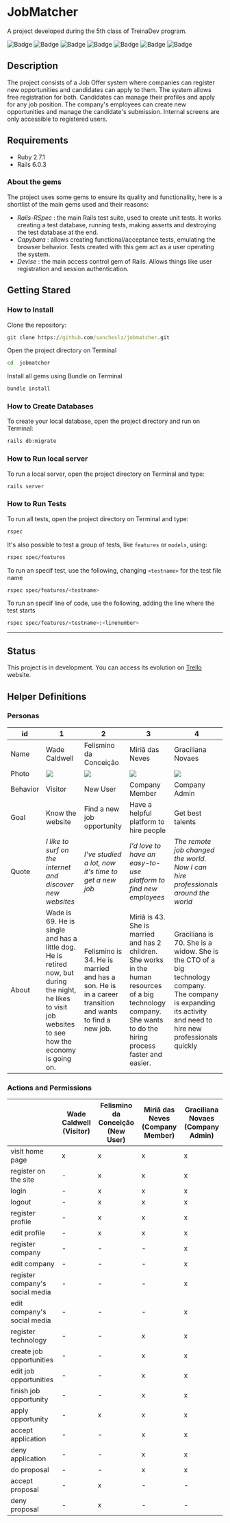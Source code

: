 # JobMatcher

A project developed during the 5th class of TreinaDev program.

![Badge](https://img.shields.io/static/v1?label=Ruby&message=2.7.1&color=CC342D&style=flat&logo=ruby)
![Badge](https://img.shields.io/static/v1?label=Rails&message=6.0.3&color=CC0000&style=flat&logo=rubyonrails)
![Badge](https://img.shields.io/static/v1?label=SQLite3&message=1.4&color=003B57&style=flat&logo=sqlite)
![Badge](https://img.shields.io/static/v1?label=Bootstrap&message=4.0.0&color=7952B3&style=flat&logo=bootstrap)
![Badge](https://img.shields.io/static/v1?label=RSpec&message=4.0.2&color=E9573F&style=flat&logo=rubygems)
![Badge](https://img.shields.io/static/v1?label=Capybara&message=3.35&color=E9573F&style=flat&logo=rubygems)
![Badge](https://img.shields.io/static/v1?label=Devise&message=4.7.3&color=E9573F&style=flat&logo=rubygems)

## Description

The project consists of a Job Offer system where companies can register new opportunities and candidates can apply to them. The system allows free registration for both. Candidates can manage their profiles and apply for any job position. The company's employees can create new opportunities and manage the candidate's submission. Internal screens are only accessible to registered users.

## Requirements

- Ruby 2.7.1
- Rails 6.0.3

### About the gems

The project uses some gems to ensure its quality and functionality, here is a shortlist of the main gems used and their reasons:

- *Rails-RSpec* : the main Rails test suite, used to create unit tests. It works creating a test database, running tests, making asserts and destroying the test database at the end.
- *Capybara* : allows creating functional/acceptance tests, emulating the browser behavior. Tests created with this gem act as a user operating the system. 
- *Devise* : the main access control gem of Rails. Allows things like user registration and session authentication.

## Getting Stared

### How to Install

Clone the repository:

```cmd
git clone https://github.com/sancheslz/jobmatcher.git
```

Open the project directory on Terminal

```bash
cd  jobmatcher
```

Install all gems using Bundle on Terminal

```bash
bundle install
```

### How to Create Databases

To create your local database, open the project directory and run on Terminal:

```bash
rails db:migrate
```

### How to Run local server

To run a local server, open the project directory on Terminal and type:

```bash
rails server
```

### How to Run Tests

To run all tests, open the project directory on Terminal and type:

```bash
rspec 
```

It's also possible to test a group of tests, like `features` or `models`, using:

```bash
rspec spec/features
```

To run an specif test, use the following, changing `<testname>` for the test file name

```bash
rspec spec/features/<testname>
```

To run an specif line of code, use the following, adding the line where the test starts

```bash
rspec spec/features/<testname>:<linenumber>
```

---

## Status

This project is in development. You can access its evolution on [Trello](https://trello.com/b/2wIVzkaE/jobmatcher) website.

## Helper Definitions

### Personas

 id | 1 | 2 | 3 | 4
 --- | --- | --- | --- | ---
Name | Wade Caldwell | Felismino da Conceição| Miriã das Neves| Graciliana Novaes
Photo | <img src="https://randomuser.me/api/portraits/med/men/87.jpg"> | <img src="https://randomuser.me/api/portraits/med/men/7.jpg"> | <img src="https://randomuser.me/api/portraits/med/women/50.jpg"> | <img src="https://randomuser.me/api/portraits/med/women/64.jpg"> 
Behavior | Visitor | New User | Company Member | Company Admin
Goal | Know the website | Find a new job opportunity | Have a helpful platform to hire people | Get best talents
Quote | _I like to surf on the internet and discover new websites_ | _I've studied a lot, now it's time to get a new job_ | _I'd love to have an easy-to-use platform to find new employees_ | _The remote job changed the world. Now I can hire professionals around the world_
About | Wade is 69. He is single and has a little dog. He is retired now, but during the night, he likes to visit job websites to see how the economy is going on. | Felismino is 34. He is married and has a son. He is in a career transition and wants to find a new job. | Miriã is 43. She is married and has 2 children. She works in the human resources of a big technology company. She wants to do the hiring process faster and easier. | Graciliana is 70. She is a widow. She is the CTO of a big technology company. The company is expanding its activity and need to hire new professionals quickly
### Actions and Permissions

&nbsp;| Wade Caldwell <br> (Visitor) | Felismino da Conceição <br> (New User) | Miriã das Neves <br> (Company Member) | Graciliana Novaes <br> (Company Admin)
--- | --- | --- | --- | ---
visit home page | x | x | x | x
register on the site | - | x | x | x
login | - | x | x | x
logout | - | x | x | x
register profile | - | x | x | x
edit profile | - | x | x | x
register company | - | - | - |  x
edit company | - | - | - |  x
register company's social media | - | - | - |  x
edit company's social media | - | - | - |  x
register technology | - | - | x | x
create job opportunities | - | - | x | x
edit job opportunities | - | - | x | x
finish job opportunity | - | - | x | x
apply opportunity | - | x | x | x
accept application | - | - | x | x
deny application | - | - | x | x
do proposal | - | - | x | x
accept proposal | - | x | - | -
deny proposal | - | x | - | -
